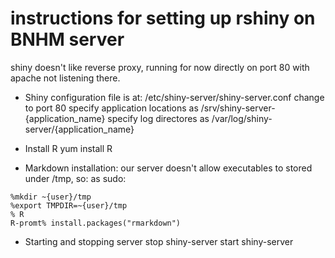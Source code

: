 # instructions for setting up rshiny on BNHM server

shiny doesn't like reverse proxy, running for now directly on port 80 with apache
not listening there.

* Shiny configuration file is at: /etc/shiny-server/shiny-server.conf 
change to port 80
specify application locations as /srv/shiny-server-{application_name}
specify log directores as /var/log/shiny-server/{application_name}

* Install R
yum install R

* Markdown installation: our server doesn't allow executables to stored under /tmp, so:
as sudo:
```
%mkdir ~{user}/tmp
%export TMPDIR=~{user}/tmp
% R
R-promt% install.packages("rmarkdown")
```
* Starting and stopping server
stop shiny-server
start shiny-server


